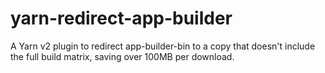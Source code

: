 # yarn-redirect-app-builder
A Yarn v2 plugin to redirect app-builder-bin to a copy that doesn't include the full build matrix, saving over 100MB per download.
